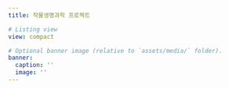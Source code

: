 ```yaml
---
title: 작물생명과학 프로젝트

# Listing view
view: compact

# Optional banner image (relative to `assets/media/` folder).
banner:
  caption: ''
  image: ''
---
```

